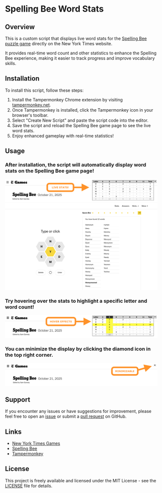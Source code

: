 # Spelling Bee Word Stats

## Overview

This is a custom script that displays live word stats for the [Spelling Bee puzzle game](https://www.nytimes.com/puzzles/spelling-bee) directly on the New York Times website. 

It provides real-time word count and other statistics to enhance the Spelling Bee experience, making it easier to track progress and improve vocabulary skills.

## Installation

To install this script, follow these steps:

1. Install the Tampermonkey Chrome extension by visiting [tampermonkey.net](https://www.tampermonkey.net/).
2. Once Tampermonkey is installed, click the Tampermonkey icon in your browser's toolbar.
3. Select "Create New Script" and paste the script code into the editor.
4. Save the script and reload the Spelling Bee game page to see the live word stats.
5. Enjoy enhanced gameplay with real-time statistics!

## Usage

### After installation, the script will automatically display word stats on the Spelling Bee game page!
![Live Stats Screenshot](live_stats_screenshot.png)

### Try hovering over the stats to highlight a specific letter and word count!
![Hover Effects Screenshot](hover_effects_screenshot.png)

### You can minimize the display by clicking the diamond icon in the top right corner.
![Minimized Screenshot](minimized_screenshot.png)

## Support

If you encounter any issues or have suggestions for improvement, please feel free to open an [issue](https://github.com/dnstock/nytimes-spelling-bee-word-stats/issues) or submit a [pull request](https://github.com/dnstock/nytimes-spelling-bee-word-stats/pulls) on GitHub.

## Links

- [New York Times Games](https://www.nytimes.com/games)
- [Spelling Bee](https://www.nytimes.com/puzzles/spelling-bee)
- [Tampermonkey](https://www.tampermonkey.net/)

## License

This project is freely available and licensed under the MIT License - see the [LICENSE](LICENSE) file for details.
